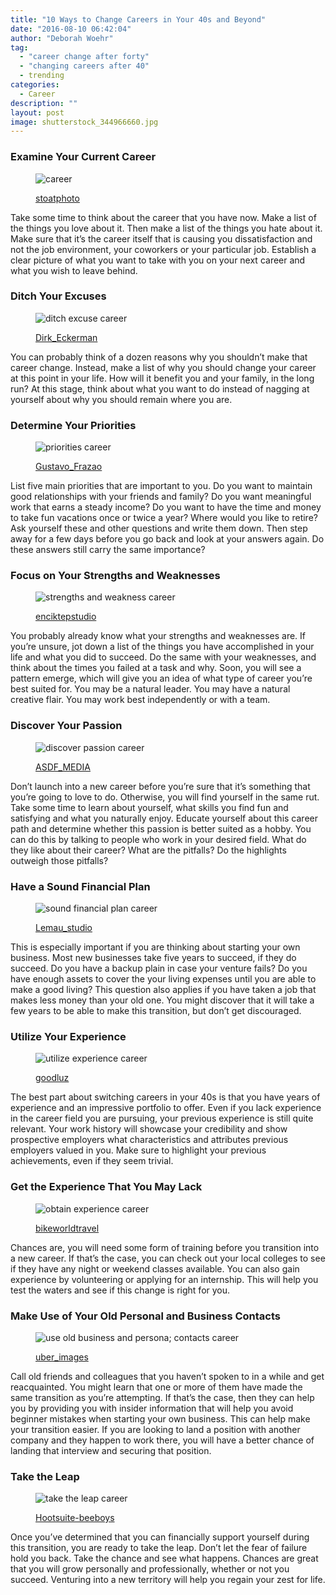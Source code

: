 ```yaml
---
title: "10 Ways to Change Careers in Your 40s and Beyond"
date: "2016-08-10 06:42:04"
author: "Deborah Woehr"
tag:
  - "career change after forty"
  - "changing careers after 40"
  - trending
categories:
  - Career
description: ""
layout: post
image: shutterstock_344966660.jpg
---
```


### Examine Your Current Career

<figure aria-describedby="caption-attachment-4011" class="wp-caption alignnone" id="attachment_4011" style="width: 700px">

![career](/posts/shutterstock_363522857.jpg)<figcaption class="wp-caption-text" id="caption-attachment-4011">[stoatphoto](http://www.shutterstock.com/pic-363522857/stock-photo-business-man-writing-pros-and-cons-balance-concept.html)</figcaption></figure>

Take some time to think about the career that you have now. Make a list of the things you love about it. Then make a list of the things you hate about it. Make sure that it’s the career itself that is causing you dissatisfaction and not the job environment, your coworkers or your particular job. Establish a clear picture of what you want to take with you on your next career and what you wish to leave behind.

### Ditch Your Excuses

<figure aria-describedby="caption-attachment-4012" class="wp-caption alignnone" id="attachment_4012" style="width: 700px">

![ditch excuse career](/posts/shutterstock_313134140.jpg)<figcaption class="wp-caption-text" id="caption-attachment-4012">[Dirk_Eckerman](http://www.shutterstock.com/pic-313134140/stock-photo-no-excuses-tell-the-truth-take-responsibility-and-have-no-regrets-stop-lying-being-responsible.html)</figcaption></figure>

You can probably think of a dozen reasons why you shouldn’t make that career change. Instead, make a list of why you should change your career at this point in your life. How will it benefit you and your family, in the long run? At this stage, think about what you want to do instead of nagging at yourself about why you should remain where you are.

### Determine Your Priorities

<figure aria-describedby="caption-attachment-4013" class="wp-caption alignnone" id="attachment_4013" style="width: 700px">

![priorities career](/posts/shutterstock_314490425.jpg)<figcaption class="wp-caption-text" id="caption-attachment-4013">[Gustavo_Frazao](http://www.shutterstock.com/pic-314490425/stock-photo-hand-with-marker-writing-the-word-priorites.html)</figcaption></figure>

List five main priorities that are important to you. Do you want to maintain good relationships with your friends and family? Do you want meaningful work that earns a steady income? Do you want to have the time and money to take fun vacations once or twice a year? Where would you like to retire? Ask yourself these and other questions and write them down. Then step away for a few days before you go back and look at your answers again. Do these answers still carry the same importance?

### Focus on Your Strengths and Weaknesses

<figure aria-describedby="caption-attachment-4014" class="wp-caption alignnone" id="attachment_4014" style="width: 3500px">

![strengths and weakness career](/posts/shutterstock_244227358.jpg)<figcaption class="wp-caption-text" id="caption-attachment-4014">[enciktepstudio](http://www.shutterstock.com/pic-244227358/stock-photo-business-man-pointing-on-jigsaw-written-swot.html)</figcaption></figure>

You probably already know what your strengths and weaknesses are. If you’re unsure, jot down a list of the things you have accomplished in your life and what you did to succeed. Do the same with your weaknesses, and think about the times you failed at a task and why. Soon, you will see a pattern emerge, which will give you an idea of what type of career you’re best suited for. You may be a natural leader. You may have a natural creative flair. You may work best independently or with a team.

### Discover Your Passion

<figure aria-describedby="caption-attachment-4015" class="wp-caption alignnone" id="attachment_4015" style="width: 700px">

![discover passion career](/posts/shutterstock_130099706.jpg)<figcaption class="wp-caption-text" id="caption-attachment-4015">[ASDF_MEDIA](http://www.shutterstock.com/pic-130099706/stock-photo-business-people-shaking-hands-finishing-up-a-meeting.html)</figcaption></figure>

Don’t launch into a new career before you’re sure that it’s something that you’re going to love to do. Otherwise, you will find yourself in the same rut. Take some time to learn about yourself, what skills you find fun and satisfying and what you naturally enjoy. Educate yourself about this career path and determine whether this passion is better suited as a hobby. You can do this by talking to people who work in your desired field. What do they like about their career? What are the pitfalls? Do the highlights outweigh those pitfalls?

### Have a Sound Financial Plan

<figure aria-describedby="caption-attachment-4016" class="wp-caption alignnone" id="attachment_4016" style="width: 700px">

![sound financial plan career](/posts/shutterstock_374311897.jpg)<figcaption class="wp-caption-text" id="caption-attachment-4016">[Lemau_studio](http://www.shutterstock.com/pic-374311897/stock-photo-financial-plan-written-on-wooden-table-with-clock-dice-calculator-pen-and-compass.html)

</figcaption></figure>

This is especially important if you are thinking about starting your own business. Most new businesses take five years to succeed, if they do succeed. Do you have a backup plain in case your venture fails? Do you have enough assets to cover the your living expenses until you are able to make a good living? This question also applies if you have taken a job that makes less money than your old one. You might discover that it will take a few years to be able to make this transition, but don’t get discouraged.

### Utilize Your Experience

<figure aria-describedby="caption-attachment-4017" class="wp-caption alignnone" id="attachment_4017" style="width: 700px">

![utilize experience career](/posts/shutterstock_265594196.jpg)<figcaption class="wp-caption-text" id="caption-attachment-4017">[goodluz](http://www.shutterstock.com/pic-265594196/stock-photo-teacher-helping-students-on-project.html)</figcaption></figure>

The best part about switching careers in your 40s is that you have years of experience and an impressive portfolio to offer. Even if you lack experience in the career field you are pursuing, your previous experience is still quite relevant. Your work history will showcase your credibility and show prospective employers what characteristics and attributes previous employers valued in you. Make sure to highlight your previous achievements, even if they seem trivial.

### Get the Experience That You May Lack

<figure aria-describedby="caption-attachment-4018" class="wp-caption alignnone" id="attachment_4018" style="width: 700px">

![obtain experience career](/posts/shutterstock_86444413.jpg)<figcaption class="wp-caption-text" id="caption-attachment-4018">[bikeworldtravel](http://www.shutterstock.com/pic-86444413/stock-photo-one-east-asian-woman-study-in-the-local-library.html)

</figcaption></figure>

Chances are, you will need some form of training before you transition into a new career. If that’s the case, you can check out your local colleges to see if they have any night or weekend classes available. You can also gain experience by volunteering or applying for an internship. This will help you test the waters and see if this change is right for you.

### Make Use of Your Old Personal and Business Contacts

<figure aria-describedby="caption-attachment-4020" class="wp-caption alignnone" id="attachment_4020" style="width: 700px">

![use old business and persona; contacts career](/posts/shutterstock_344966660.jpg)<figcaption class="wp-caption-text" id="caption-attachment-4020">[uber_images](http://www.shutterstock.com/pic-344966660/stock-photo-black-business-man-using-cell-phone-white-and-black-business-woman-in-background.html)

</figcaption></figure>

Call old friends and colleagues that you haven’t spoken to in a while and get reacquainted. You might learn that one or more of them have made the same transition as you’re attempting. If that’s the case, then they can help you by providing you with insider information that will help you avoid beginner mistakes when starting your own business. This can help make your transition easier. If you are looking to land a position with another company and they happen to work there, you will have a better chance of landing that interview and securing that position.

### Take the Leap

<figure aria-describedby="caption-attachment-4021" class="wp-caption alignnone" id="attachment_4021" style="width: 700px">

![take the leap career](/posts/shutterstock_309131933.jpg)<figcaption class="wp-caption-text" id="caption-attachment-4021">[Hootsuite-beeboys](http://www.shutterstock.com/pic-309131933/stock-photo-business-man-jump-with-blue-sky-full-length-asian-male.html?src=oaXC_C_LLplx1Vh1tibsqA-1-7)

</figcaption></figure>

Once you’ve determined that you can financially support yourself during this transition, you are ready to take the leap. Don’t let the fear of failure hold you back. Take the chance and see what happens. Chances are great that you will grow personally and professionally, whether or not you succeed. Venturing into a new territory will help you regain your zest for life.
